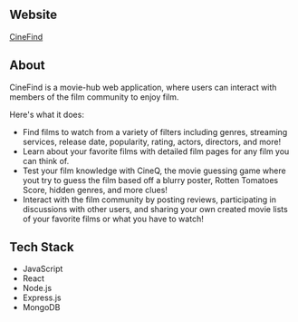 
## Website

[CineFind](https://cinefind.vercel.app/)

## About

CineFind is a movie-hub web application, where users can interact with members of the film community to enjoy film.

Here's what it does: 

- Find films to watch from a variety of filters including genres, streaming services, release date, popularity, rating, actors, directors, and more!
- Learn about your favorite films with detailed film pages for any film you can think of.
- Test your film knowledge with CineQ, the movie guessing game where yout try to guess the film based off a blurry poster, Rotten Tomatoes Score, hidden genres, and more clues!
- Interact with the film community by posting reviews, participating in discussions with other users, and sharing your own created movie lists of your favorite films or what you have to watch!

## Tech Stack

- JavaScript
- React
- Node.js
- Express.js
- MongoDB

